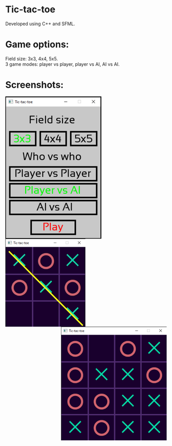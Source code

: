 # Tic-tac-toe
Developed using C++ and SFML.
# Game options:
Field size: 3x3, 4x4, 5x5.
<br/>
3 game modes: player vs player, player vs AI, AI vs AI.
# Screenshots:
<div class="row">
  <div class="column">
    <img src="images/TTT_menu.PNG" width="300" align="left">
  </div>
  <div class="column">
    <img src="images/TTT_3x3.png" width="250" align="middle">
  </div>
  <div class="column">
    <img src="images/TTT_4x4.png" width="330" align="right">
  </div>
</div>
